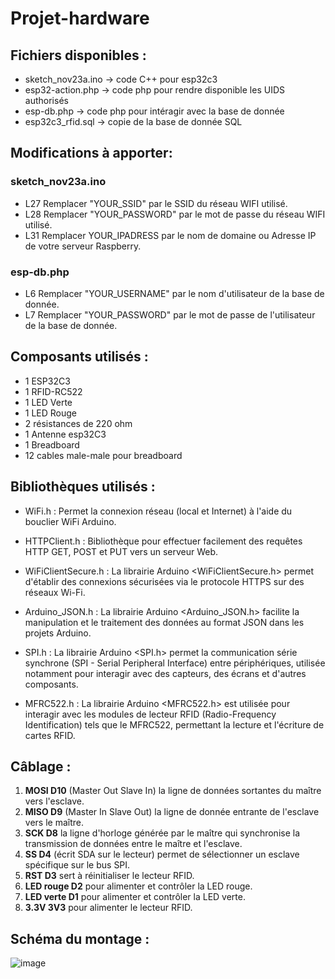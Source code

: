# Projet-hardware

## Fichiers disponibles :

- sketch_nov23a.ino -> code C++ pour esp32c3
- esp32-action.php -> code php pour rendre disponible les UIDS authorisés
- esp-db.php -> code php pour intéragir avec la base de donnée
- esp32c3_rfid.sql -> copie de la base de donnée SQL

## Modifications à apporter:

### sketch_nov23a.ino
- L27 Remplacer "YOUR_SSID" par le SSID du réseau WIFI utilisé.
- L28 Remplacer "YOUR_PASSWORD" par le mot de passe du réseau WIFI utilisé.
- L31 Remplacer YOUR_IPADRESS par le nom de domaine ou Adresse IP de votre serveur Raspberry.
### esp-db.php
- L6 Remplacer "YOUR_USERNAME" par le nom d'utilisateur de la base de donnée.
- L7 Remplacer "YOUR_PASSWORD" par le mot de passe de l'utilisateur de la base de donnée.

## Composants utilisés : 

- 1 ESP32C3
- 1 RFID-RC522
- 1 LED Verte
- 1 LED Rouge
- 2 résistances de 220 ohm
- 1 Antenne esp32C3
- 1 Breadboard
- 12 cables male-male pour breadboard
 
## Bibliothèques utilisés : 

- WiFi.h : Permet la connexion réseau (local et Internet) à l'aide du bouclier WiFi Arduino.

- HTTPClient.h : Bibliothèque pour effectuer facilement des requêtes HTTP GET, POST et PUT vers un serveur Web.

- WiFiClientSecure.h : La librairie Arduino <WiFiClientSecure.h> permet d'établir des connexions sécurisées via le protocole HTTPS sur des réseaux Wi-Fi.

- Arduino_JSON.h : La librairie Arduino <Arduino_JSON.h> facilite la manipulation et le traitement des données au format JSON dans les projets Arduino.

- SPI.h : La librairie Arduino <SPI.h> permet la communication série synchrone (SPI - Serial Peripheral Interface) entre périphériques, utilisée notamment pour interagir avec des capteurs, des écrans et d'autres composants.

- MFRC522.h : La librairie Arduino <MFRC522.h> est utilisée pour interagir avec les modules de lecteur RFID (Radio-Frequency Identification) tels que le MFRC522, permettant la lecture et l'écriture de cartes RFID.

## Câblage :

1. **MOSI  D10** (Master Out Slave In) la ligne de données sortantes du maître vers l'esclave.
2. **MISO  D9** (Master In Slave Out) la ligne de donnée entrante de l'esclave vers le maître.
3. **SCK  D8** la ligne d'horloge générée par le maître qui synchronise la transmission de données entre le maître et l'esclave.
4. **SS  D4** (écrit SDA sur le lecteur) permet de sélectionner un esclave spécifique sur le bus SPI.
5. **RST  D3** sert à réinitialiser le lecteur RFID.
6. **LED rouge  D2** pour alimenter et contrôler la LED rouge.
7. **LED verte  D1** pour alimenter et contrôler la LED verte.
8. **3.3V 3V3** pour alimenter le lecteur RFID.

## Schéma du montage :

   ![image](https://github.com/TheShadowFR/Projet-hardware/assets/117437326/7f908021-9fd4-499e-bce2-0d41651717a7)

